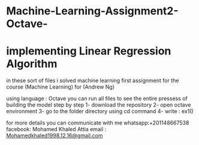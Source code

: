 # Machine-Learning-Assignment2-Octave-
# implementing Linear Regression Algorithm 
in these sort of files i solved machine learning first assignment for the course (Machine Learning) for (Andrew Ng) 

using language : Octave 
you can run all files to see the entire pressess of building the model step by step 
1- download the repository 
2- open octave environment 
3- go to the folder directory using cd command
4- write : ex1() 

for more details you can communicate with me 
whatsapp:+201148667538
facebook: Mohamed Khaled Attia
email : Mohamedkhaled1998.12.16@gmail.com
